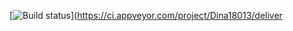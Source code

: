 [![Build status](https://ci.appveyor.com/api/projects/status/y7d2qq7d44ycj27e?svg=true)](https://ci.appveyor.com/project/Dina18013/deliver

